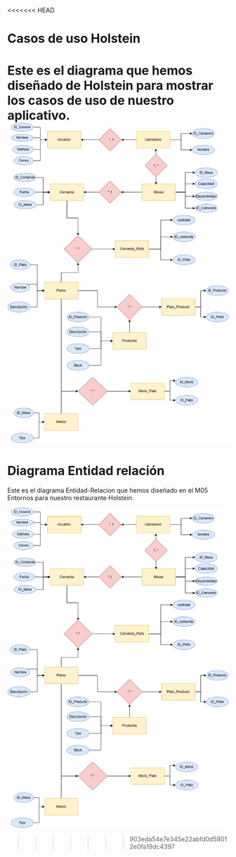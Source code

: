 <<<<<<< HEAD
# Casos de uso Holstein 
Este es el diagrama que hemos diseñado de Holstein para mostrar los casos de uso de nuestro aplicativo.
![Diagrama ER](docs/images/Diagrama-ER.png)
=======
# Diagrama Entidad relación

Este es el diagrama Entidad-Relacion que hemos diseñado en el M05 Entornos para nuestro restaurante Holstein.

![Casos de uso](images/Diagrama-ER.png)
>>>>>>> 903eda54e7e345e22abfd0d58012e0fa19dc4397
